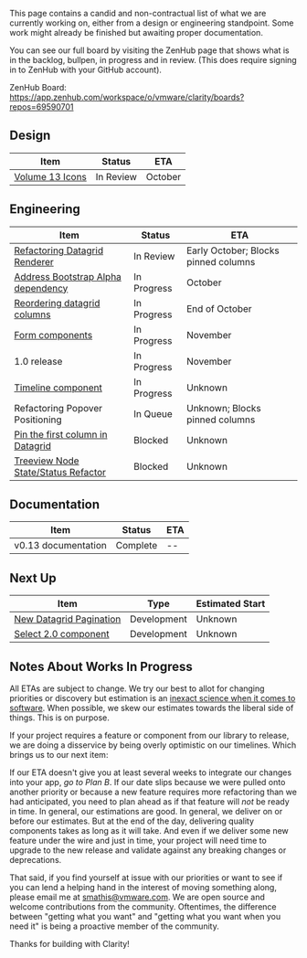 This page contains a candid and non-contractual list of what we are currently working on, either from a design or engineering standpoint. Some work might already be finished but awaiting proper documentation.

You can see our full board by visiting the ZenHub page that shows what is in the backlog, bullpen, in progress and in review. (This does require signing in to ZenHub with your GitHub account).

ZenHub Board: https://app.zenhub.com/workspace/o/vmware/clarity/boards?repos=69590701

## Design
Item|Status|ETA
----|----|----
[Volume 13 Icons](https://github.com/vmware/clarity/issues/2504)|In Review|October

## Engineering
Item|Status|ETA
----|----|----
[Refactoring Datagrid Renderer](https://github.com/vmware/clarity/issues/2670)|In Review|Early October; Blocks pinned columns
[Address Bootstrap Alpha dependency](https://github.com/vmware/clarity/issues/2686)|In Progress|October
[Reordering datagrid columns](https://github.com/vmware/clarity/issues/1771)|In Progress|End of October
[Form components](https://github.com/vmware/clarity/issues/1878)|In Progress|November
1.0 release|In Progress|November
[Timeline component](https://github.com/vmware/clarity/issues/1633)|In Progress|Unknown
Refactoring Popover Positioning|In Queue|Unknown; Blocks pinned columns
[Pin the first column in Datagrid](https://github.com/vmware/clarity/issues/1586)|Blocked|Unknown
[Treeview Node State/Status Refactor](https://github.com/vmware/clarity/issues/1400)|Blocked|Unknown

## Documentation
Item|Status|ETA
----|----|----
v0.13 documentation|Complete|--

## Next Up
Item|Type|Estimated Start
----|----|----
[New Datagrid Pagination](https://github.com/vmware/clarity/issues/2361)|Development|Unknown
[Select 2.0 component](https://github.com/vmware/clarity/issues/248)|Development|Unknown


## Notes About Works In Progress

All ETAs are subject to change. We try our best to allot for changing priorities or discovery but estimation is an [inexact science when it comes to software](https://techcrunch.com/2016/04/30/estimate-thrice-develop-once/). When possible, we skew our estimates towards the liberal side of things. This is on purpose.

If your project requires a feature or component from our library to release, we are doing a disservice by being overly optimistic on our timelines. Which brings us to our next item:

If our ETA doesn't give you at least several weeks to integrate our changes into your app, _go to Plan B_. If our date slips because we were pulled onto another priority or because a new feature requires more refactoring than we had anticipated, you need to plan ahead as if that feature will _not_ be ready in time. In general, our estimations are good. In general, we deliver on or before our estimates. But at the end of the day, delivering quality components takes as long as it will take. And even if we deliver some new feature under the wire and just in time, your project will need time to upgrade to the new release and validate against any breaking changes or deprecations.

That said, if you find yourself at issue with our priorities or want to see if you can lend a helping hand in the interest of moving something along, please email me at [smathis@vmware.com](mailto:smathis@vmware.coml). We are open source and welcome contributions from the community. Oftentimes, the difference between "getting what you want" and "getting what you want when you need it" is being a proactive member of the community.

Thanks for building with Clarity!
